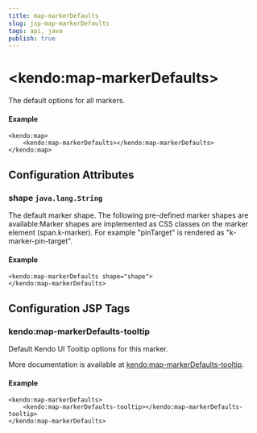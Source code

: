 ```yaml
---
title: map-markerDefaults
slug: jsp-map-markerDefaults
tags: api, java
publish: true
---
```


# \<kendo:map-markerDefaults\>

The default options for all markers.

#### Example
    <kendo:map>
        <kendo:map-markerDefaults></kendo:map-markerDefaults>
    </kendo:map>

## Configuration Attributes

### shape `java.lang.String`

The default marker shape. The following pre-defined marker shapes are available:Marker shapes are implemented as CSS classes on the marker element (span.k-marker).
For example "pinTarget" is rendered as "k-marker-pin-target".

#### Example
    <kendo:map-markerDefaults shape="shape">
    </kendo:map-markerDefaults>


##  Configuration JSP Tags

### kendo:map-markerDefaults-tooltip

Default Kendo UI Tooltip options for this marker.

More documentation is available at [kendo:map-markerDefaults-tooltip](/api/wrappers/jsp/map/markerdefaults-tooltip).

#### Example

    <kendo:map-markerDefaults>
        <kendo:map-markerDefaults-tooltip></kendo:map-markerDefaults-tooltip>
    </kendo:map-markerDefaults>

